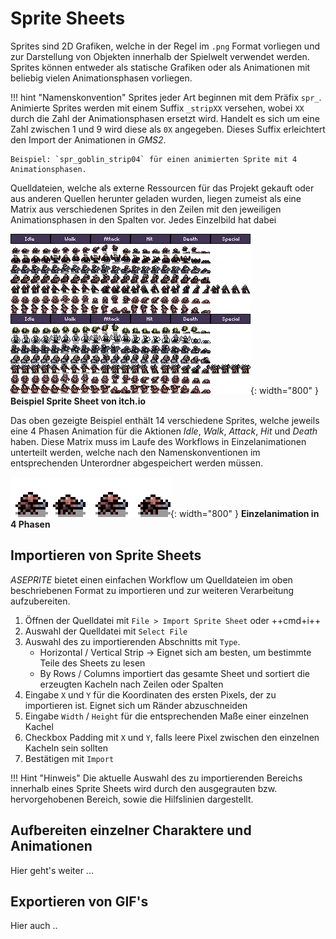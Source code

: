 # Sprite Sheets

Sprites sind 2D Grafiken, welche in der Regel im `.png` Format vorliegen und zur Darstellung von Objekten innerhalb der Spielwelt verwendet werden. Sprites können entweder als statische Grafiken oder als Animationen mit beliebig vielen Animationsphasen vorliegen.

!!! hint "Namenskonvention"
    Sprites jeder Art beginnen mit dem Präfix `spr_`. Animierte Sprites werden mit einem Suffix `_stripXX` versehen, wobei `XX` durch die Zahl der Animationsphasen ersetzt wird. Handelt es sich um eine Zahl zwischen 1 und 9 wird diese als `0X` angegeben. Dieses Suffix erleichtert den Import der Animationen in *GMS2*.

    Beispiel: `spr_goblin_strip04` für einen animierten Sprite mit 4 Animationsphasen.

Quelldateien, welche als externe Ressourcen für das Projekt gekauft oder aus anderen Quellen herunter geladen wurden, liegen zumeist als eine Matrix aus verschiedenen Sprites in den Zeilen mit den jeweiligen Animationsphasen in den Spalten vor. Jedes Einzelbild hat dabei

![Example Sprite Sheet](../../images/StrongholdSpriteSheet.png){: width="800" }
**Beispiel Sprite Sheet von itch.io**

Das oben gezeigte Beispiel enthält 14 verschiedene Sprites, welche jeweils eine 4 Phasen Animation für die Aktionen *Idle*, *Walk*, *Attack*, *Hit* und *Death* haben.
Diese Matrix muss im Laufe des Workflows in Einzelanimationen unterteilt werden, welche nach den Namenskonventionen im entsprechenden Unterordner abgespeichert werden müssen.

![Example animated Sprite](../../images/spr_goblin_strip04.png){: width="800" }
**Einzelanimation in 4 Phasen**

## Importieren von Sprite Sheets

*ASEPRITE* bietet einen einfachen Workflow um Quelldateien im oben beschriebenen Format zu importieren und zur weiteren Verarbeitung aufzubereiten.

1. Öffnen der Quelldatei mit `File > Import Sprite Sheet` oder ++cmd+i++
2. Auswahl der Quelldatei mit `Select File`
3. Auswahl des zu importierenden Abschnitts mit `Type`.
    - Horizontal / Vertical Strip -> Eignet sich am besten, um bestimmte Teile des Sheets zu lesen
    - By Rows / Columns importiert das gesamte Sheet und sortiert die erzeugten Kacheln nach Zeilen oder Spalten
4. Eingabe `X` und `Y` für die Koordinaten des ersten Pixels, der zu importieren ist. Eignet sich um Ränder abzuschneiden
5. Eingabe `Width` / `Height` für die entsprechenden Maße einer einzelnen Kachel
6. Checkbox Padding mit `X` und `Y`, falls leere Pixel zwischen den einzelnen Kacheln sein sollten
7. Bestätigen mit `Import`

!!! Hint "Hinweis"
    Die aktuelle Auswahl des zu importierenden Bereichs innerhalb eines Sprite Sheets wird durch den ausgegrauten bzw. hervorgehobenen Bereich, sowie die Hilfslinien dargestellt.

## Aufbereiten einzelner Charaktere und Animationen

Hier geht's weiter ...

## Exportieren von GIF's

Hier auch ..
